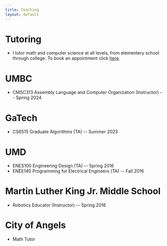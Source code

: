 ```yaml
---
title: Teaching
layout: default
---
```

# Tutoring
- I tutor math and computer science at all levels, from elementery school through college. To book an appointment click [here](https://calendly.com/mathcs/45min).

# UMBC
- CMSC313 Assembly Language and Computer Organization (Instructor) -- Spring 2024

# GaTech
- CS6515 Graduate Algorithms (TA) -- Summer 2023

# UMD
- ENES100 Engineering Design (TA) -- Spring 2016
- ENEE140 Programming for Electrical Engineers (TA) -- Fall 2016

# Martin Luther King Jr. Middle School
- Robotics Educator (Instructor) -- Spring 2016

# City of Angels
- Math Tutor
